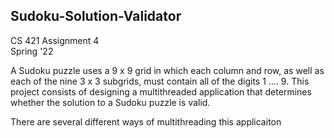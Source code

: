 ## Sudoku-Solution-Validator

CS 421 Assignment 4  
Spring '22

A Sudoku puzzle uses a 9 x 9 grid in which each column and row, as well as each of the nine 3 x 3 subgrids, must contain all of the digits 1 .... 9. This project consists of designing a multithreaded application that determines whether the solution to a Sudoku puzzle is valid.

There are several different ways of multithreading this applicaiton

